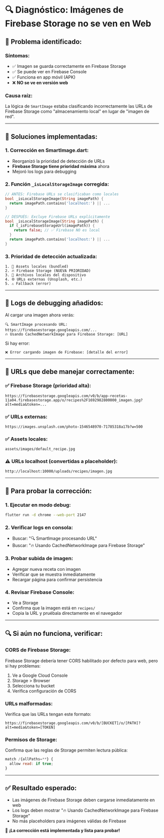 # 🔍 Diagnóstico: Imágenes de Firebase Storage no se ven en Web

## 🚨 **Problema identificado:**

### Síntomas:
- ✅ Imagen se guarda correctamente en Firebase Storage
- ✅ Se puede ver en Firebase Console
- ✅ Funciona en app móvil (APK)
- ❌ **NO se ve en versión web**

### Causa raíz:
La lógica de `SmartImage` estaba clasificando incorrectamente las URLs de Firebase Storage como "almacenamiento local" en lugar de "imagen de red".

---

## 🔧 **Soluciones implementadas:**

### 1. **Corrección en SmartImage.dart:**
- Reorganizó la prioridad de detección de URLs
- **Firebase Storage tiene prioridad máxima** ahora
- Mejoró los logs para debugging

### 2. **Función `_isLocalStorageImage` corregida:**
```dart
// ANTES: Firebase URLs se clasificaban como locales
bool _isLocalStorageImage(String imagePath) {
  return imagePath.contains('localhost:') || ...
}

// DESPUÉS: Excluye Firebase URLs explícitamente
bool _isLocalStorageImage(String imagePath) {
  if (_isFirebaseStorageUrl(imagePath)) {
    return false; // ✅ Firebase NO es local
  }
  return imagePath.contains('localhost:') || ...
}
```

### 3. **Prioridad de detección actualizada:**
```
1. 🎯 Assets locales (bundled)
2. 🔥 Firebase Storage (NUEVA PRIORIDAD)
3. 💾 Archivos locales del dispositivo
4. 🌐 URLs externas (Unsplash, etc.)
5. ⚠️ Fallback (error)
```

---

## 🧪 **Logs de debugging añadidos:**

Al cargar una imagen ahora verás:
```
🔍 SmartImage procesando URL: https://firebasestorage.googleapis.com/...
🔥 Usando CachedNetworkImage para Firebase Storage: [URL]
```

Si hay error:
```
❌ Error cargando imagen de Firebase: [detalle del error]
```

---

## 🎯 **URLs que debe manejar correctamente:**

### ✅ **Firebase Storage** (prioridad alta):
```
https://firebasestorage.googleapis.com/v0/b/app-recetas-11a04.firebasestorage.app/o/recipes%2F1692982800000_imagen.jpg?alt=media&token=...
```

### ✅ **URLs externas**:
```
https://images.unsplash.com/photo-1546548970-71785318a17b?w=500
```

### ✅ **Assets locales**:
```
assets/images/default_recipe.jpg
```

### ⚠️ **URLs localhost** (convertidas a placeholder):
```
http://localhost:10000/uploads/recipes/imagen.jpg
```

---

## 🧪 **Para probar la corrección:**

### 1. **Ejecutar en modo debug:**
```bash
flutter run -d chrome --web-port 2147
```

### 2. **Verificar logs en consola:**
- Buscar: "🔍 SmartImage procesando URL"
- Buscar: "🔥 Usando CachedNetworkImage para Firebase Storage"

### 3. **Probar subida de imagen:**
- Agregar nueva receta con imagen
- Verificar que se muestra inmediatamente
- Recargar página para confirmar persistencia

### 4. **Revisar Firebase Console:**
- Ve a Storage
- Confirma que la imagen está en `recipes/`
- Copia la URL y pruébala directamente en el navegador

---

## 🔍 **Si aún no funciona, verificar:**

### **CORS de Firebase Storage:**
Firebase Storage debería tener CORS habilitado por defecto para web, pero si hay problemas:

1. Ve a Google Cloud Console
2. Storage > Browser
3. Selecciona tu bucket
4. Verifica configuración de CORS

### **URLs malformadas:**
Verifica que las URLs tengan este formato:
```
https://firebasestorage.googleapis.com/v0/b/[BUCKET]/o/[PATH]?alt=media&token=[TOKEN]
```

### **Permisos de Storage:**
Confirma que las reglas de Storage permiten lectura pública:
```javascript
match /{allPaths=**} {
  allow read: if true;
}
```

---

## ✅ **Resultado esperado:**
- Las imágenes de Firebase Storage deben cargarse inmediatamente en web
- Los logs deben mostrar "🔥 Usando CachedNetworkImage para Firebase Storage"
- No más placeholders para imágenes válidas de Firebase

🎯 **¡La corrección está implementada y lista para probar!**
